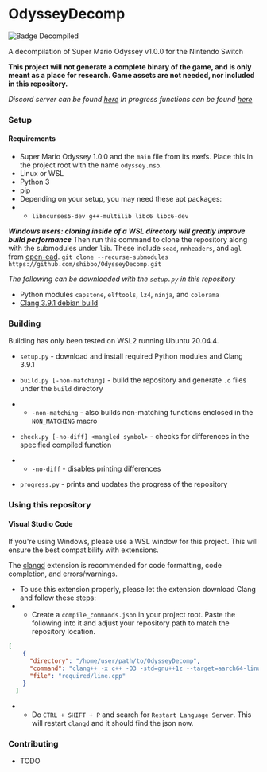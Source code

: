 # OdysseyDecomp
![Badge Decompiled]

[Badge Decompiled]: https://img.shields.io/endpoint?url=https://raw.githubusercontent.com/shibbo/OdysseyDecomp/main/data/percent.json&style=flat

A decompilation of Super Mario Odyssey v1.0.0 for the Nintendo Switch

**This project will not generate a complete binary of the game, and is only meant as a place for research. Game assets are not needed, nor included in this repository.**

*Discord server can be found [here](https://discord.gg/WHbGwKyH8m)*
*In progress functions can be found [here](https://docs.google.com/spreadsheets/d/198vrkkDqktrRDLInSAkK2HsG5hy1Fl8cmCNRMND3nCY/edit?usp=sharing)*

### Setup
#### Requirements
* Super Mario Odyssey 1.0.0 and the `main` file from its exefs. Place this in the project root with the name `odyssey.nso`.
* Linux or WSL
* Python 3
* pip
* Depending on your setup, you may need these apt packages:
* - `libncurses5-dev g++-multilib libc6 libc6-dev`

***Windows users: cloning inside of a WSL directory will greatly improve build performance***
Then run this command to clone the repository along with the submodules under `lib`. These include `sead`, `nnheaders`, and `agl` from [open-ead](https://github.com/open-ead/).
`git clone --recurse-submodules https://github.com/shibbo/OdysseyDecomp.git`


*The following can be downloaded with the `setup.py` in this repository*
* Python modules `capstone`, `elftools`, `lz4`, `ninja`, and `colorama`
* [Clang 3.9.1 debian build](https://releases.llvm.org/3.9.1/clang+llvm-3.9.1-x86_64-linux-gnu-debian8.tar.xz)

### Building
Building has only been tested on WSL2 running Ubuntu 20.04.4.

* `setup.py` - download and install required Python modules and Clang 3.9.1
* `build.py [-non-matching]` - build the repository and generate `.o` files under the `build` directory
* - `-non-matching` - also builds non-matching functions enclosed in the `NON_MATCHING` macro

* `check.py [-no-diff] <mangled symbol>` - checks for differences in the specified compiled function
* - `-no-diff` - disables printing differences
* `progress.py` - prints and updates the progress of the repository

### Using this repository
#### Visual Studio Code
If you're using Windows, please use a WSL window for this project. This will ensure the best compatibility with extensions.

The [clangd](https://marketplace.visualstudio.com/items?itemName=llvm-vs-code-extensions.vscode-clangd) extension is recommended for code formatting, code completion, and errors/warnings.
* To use this extension properly, please let the extension download Clang and follow these steps:
* * Create a `compile_commands.json` in your project root. Paste the following into it and adjust your repository path to match the repository location.
```json
[
    {
      "directory": "/home/user/path/to/OdysseyDecomp",
      "command": "clang++ -x c++ -O3 -std=gnu++1z --target=aarch64-linux-elf -mcpu=cortex-a57+fp+simd+crypto+crc -fno-exceptions -mno-implicit-float -fno-strict-aliasing -fno-short-enums -fdata-sections -fPIC -g -Wall -I include -I lib/agl/include -I lib/nnheaders/include -I lib/sead/include -I tools/clang/include/c++/v1 -D NNSDK -c",
      "file": "required/line.cpp"
    }
  ]
```
* * Do `CTRL + SHIFT + P` and search for `Restart Language Server`. This will restart `clangd` and it should find the json now.

### Contributing
* TODO